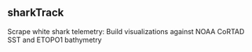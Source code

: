 ## sharkTrack
Scrape white shark telemetry: Build visualizations against NOAA CoRTAD SST and ETOPO1 bathymetry
